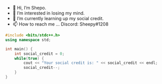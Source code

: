 - 👋 Hi, I’m Shepo.
- 👀 I’m interested in losing my mind.
- 🌱 I’m currently learning up my social credit.
- 📫 How to reach me ... Discord: Sheepy#1208

```cpp
#include <bits/stdc++.h>
using namespace std;

int main() {
    int social_credit = 0;
    while(true) {
        cout << "Your social credit is: " << social_credit << endl;
        social_credit--;
    }
}
```

